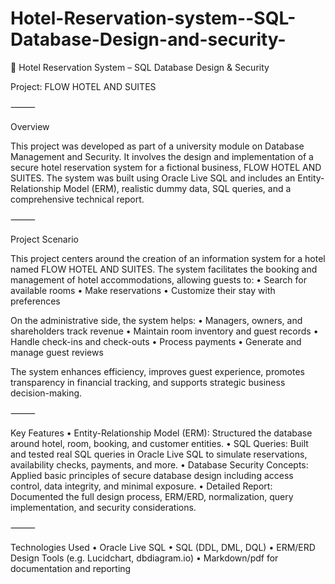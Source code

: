 # Hotel-Reservation-system--SQL-Database-Design-and-security-
🏨 Hotel Reservation System – SQL Database Design & Security

Project: FLOW HOTEL AND SUITES

⸻

 Overview

This project was developed as part of a university module on Database Management and Security. It involves the design and implementation of a secure hotel reservation system for a fictional business, FLOW HOTEL AND SUITES. The system was built using Oracle Live SQL and includes an Entity-Relationship Model (ERM), realistic dummy data, SQL queries, and a comprehensive technical report.

⸻

 Project Scenario

This project centers around the creation of an information system for a hotel named FLOW HOTEL AND SUITES. The system facilitates the booking and management of hotel accommodations, allowing guests to:
	•	Search for available rooms
	•	Make reservations
	•	Customize their stay with preferences

On the administrative side, the system helps:
	•	Managers, owners, and shareholders track revenue
	•	Maintain room inventory and guest records
	•	Handle check-ins and check-outs
	•	Process payments
	•	Generate and manage guest reviews

The system enhances efficiency, improves guest experience, promotes transparency in financial tracking, and supports strategic business decision-making.

⸻

 Key Features
	•	 Entity-Relationship Model (ERM): Structured the database around hotel, room, booking, and customer entities.
	•	SQL Queries: Built and tested real SQL queries in Oracle Live SQL to simulate reservations, availability checks, payments, and more.
	•	Database Security Concepts: Applied basic principles of secure database design including access control, data integrity, and minimal exposure.
	•	Detailed Report: Documented the full design process, ERM/ERD, normalization, query implementation, and security considerations.

⸻

 Technologies Used
	•	Oracle Live SQL
	•	SQL (DDL, DML, DQL)
	•	ERM/ERD Design Tools (e.g. Lucidchart, dbdiagram.io)
	•	Markdown/pdf for documentation and reporting
 

 
